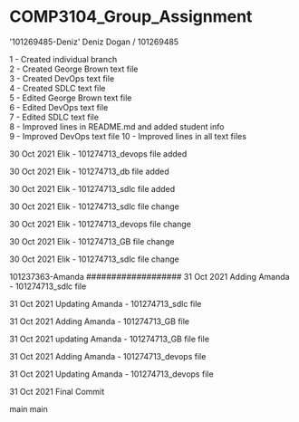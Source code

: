 # COMP3104_Group_Assignment

'101269485-Deniz'
Deniz Dogan / 101269485

1 - Created individual branch  
2 - Created George Brown text file  
3 - Created DevOps text file  
4 - Created SDLC text file  
5 - Edited George Brown text file  
6 - Edited DevOps text file  
7 - Edited SDLC text file  
8 - Improved lines in README.md and added student info  
9 - Improved DevOps text file
10 - Improved lines in all text files



30 Oct 2021
Elik - 101274713_devops file added

30 Oct 2021
Elik - 101274713_db file added

30 Oct 2021
Elik - 101274713_sdlc file added

30 Oct 2021
Elik - 101274713_sdlc file change

30 Oct 2021
Elik - 101274713_devops file change

30 Oct 2021
Elik - 101274713_GB file change

30 Oct 2021
Elik - 101274713_sdlc file change


101237363-Amanda
###################
31 Oct 2021
Adding Amanda - 101274713_sdlc file

31 Oct 2021
Updating Amanda - 101274713_sdlc file

31 Oct 2021
Adding Amanda - 101274713_GB file

31 Oct 2021
updating Amanda - 101274713_GB file file

31 Oct 2021
Adding Amanda - 101274713_devops file

31 Oct 2021
Updating Amanda - 101274713_devops file

31 Oct 2021
Final Commit



main
main
